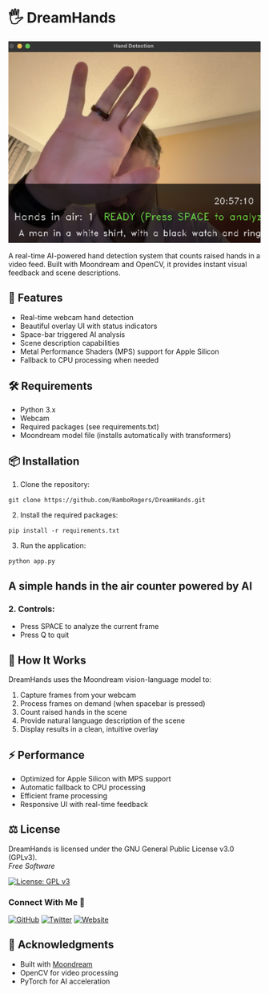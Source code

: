 # 🖐 DreamHands


![alt text](image.png)

A real-time AI-powered hand detection system that counts raised hands in a video feed. Built with Moondream and OpenCV, it provides instant visual feedback and scene descriptions.

## 🚀 Features

- Real-time webcam hand detection
- Beautiful overlay UI with status indicators
- Space-bar triggered AI analysis
- Scene description capabilities
- Metal Performance Shaders (MPS) support for Apple Silicon
- Fallback to CPU processing when needed

## 🛠 Requirements

- Python 3.x
- Webcam
- Required packages (see requirements.txt)
- Moondream model file (installs automatically with transformers)

## 📦 Installation

1. Clone the repository:

```
git clone https://github.com/RamboRogers/DreamHands.git 
```

2. Install the required packages:

```
pip install -r requirements.txt
```
3. Run the application:

```
python app.py
```

## A simple hands in the air counter powered by AI

### 2. Controls:
- Press SPACE to analyze the current frame
- Press Q to quit

## 🎯 How It Works

DreamHands uses the Moondream vision-language model to:
1. Capture frames from your webcam
2. Process frames on demand (when spacebar is pressed)
3. Count raised hands in the scene
4. Provide natural language description of the scene
5. Display results in a clean, intuitive overlay

## ⚡ Performance

- Optimized for Apple Silicon with MPS support
- Automatic fallback to CPU processing
- Efficient frame processing
- Responsive UI with real-time feedback

## ⚖️ License

<p>
DreamHands is licensed under the GNU General Public License v3.0 (GPLv3).<br>
<em>Free Software</em>
</p>

[![License: GPL v3](https://img.shields.io/badge/License-GPLv3-blue.svg?style=for-the-badge)](https://www.gnu.org/licenses/gpl-3.0)

### Connect With Me 🤝

[![GitHub](https://img.shields.io/badge/GitHub-RamboRogers-181717?style=for-the-badge&logo=github)](https://github.com/RamboRogers)
[![Twitter](https://img.shields.io/badge/Twitter-@rogerscissp-1DA1F2?style=for-the-badge&logo=twitter)](https://x.com/rogerscissp)
[![Website](https://img.shields.io/badge/Web-matthewrogers.org-00ADD8?style=for-the-badge&logo=google-chrome)](https://matthewrogers.org)

## 🙏 Acknowledgments

- Built with [Moondream](https://github.com/vikhyat/moondream)
- OpenCV for video processing
- PyTorch for AI acceleration

### 